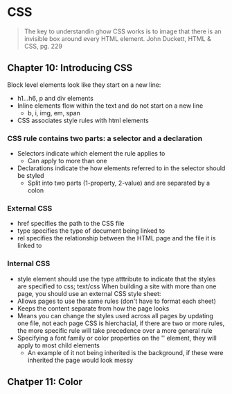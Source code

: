 # CSS
> The key to understandin ghow CSS works is to image that there is an invisible box around every HTML element.
> John Duckett, HTML & CSS, pg. 229

## Chapter 10: Introducing CSS
Block level elements look like they start on a new line:
- h1...h6, p and div elements
- Inline elements flow within the text and do not start on a new line 
    - b, i, img, em, span
- CSS associates style rules with html elements
### CSS rule contains two parts: a **selector** and a **declaration**
- Selectors indicate which element the rule applies to
    - Can apply to more than one
- Declarations indicate the how elements referred to in the selector should be styled
    - Split into two parts (1-property, 2-value) and are separated by a colon
### External CSS
- href specifies the path to the CSS file
- type specifies the type of document being linked to
- rel specifies the relationship between the HTML page and the file it is linked to
### Internal CSS
- style element should use the type atttribute to indicate that the styles are specified to css; text/css
When building a site with more than one page, you should use an external CSS style sheet:
- Allows pages to use the same rules (don't have to format each sheet)
- Keeps the content separate from how the page looks
- Means you can change the styles used across all pages by updating one file, not each page
CSS is hierchacial, if there are two or more rules, the more specific rule will take precedence over a more general rule
- Specifying a font family or color properties on the '<body>' element, they will apply to most child elements
    - An example of it not being inherited is the background, if these were inherited the page would look messy

## Chatper 11: Color


